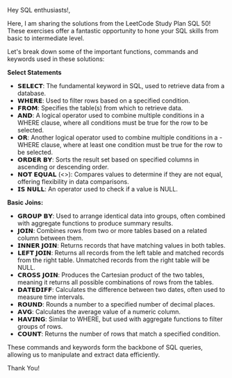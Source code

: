 Hey SQL enthusiasts!,

Here, I am sharing the solutions from the LeetCode Study Plan SQL 50! These exercises offer a fantastic opportunity to hone your SQL skills from basic to intermediate level.

Let's break down some of the important functions, commands and keywords used in these solutions:

**Select Statements**
- 𝗦𝗘𝗟𝗘𝗖𝗧: The fundamental keyword in SQL, used to retrieve data from a database.
- 𝗪𝗛𝗘𝗥𝗘: Used to filter rows based on a specified condition.
- 𝗙𝗥𝗢𝗠: Specifies the table(s) from which to retrieve data.
- 𝗔𝗡𝗗: A logical operator used to combine multiple conditions in a WHERE clause, where all conditions must be true for the row to be selected.
- 𝗢𝗥: Another logical operator used to combine multiple conditions in a - WHERE clause, where at least one condition must be true for the row to be selected.
- 𝗢𝗥𝗗𝗘𝗥 𝗕𝗬: Sorts the result set based on specified columns in ascending or descending order.
- 𝗡𝗢𝗧 𝗘𝗤𝗨𝗔𝗟 (<>): Compares values to determine if they are not equal, offering flexibility in data comparisons.
- 𝗜𝗦 𝗡𝗨𝗟𝗟: An operator used to check if a value is NULL.

**Basic Joins:**
- 𝗚𝗥𝗢𝗨𝗣 𝗕𝗬: Used to arrange identical data into groups, often combined with aggregate functions to produce summary results.
- 𝗝𝗢𝗜𝗡: Combines rows from two or more tables based on a related column between them.
- 𝗜𝗡𝗡𝗘𝗥 𝗝𝗢𝗜𝗡: Returns records that have matching values in both tables.
- 𝗟𝗘𝗙𝗧 𝗝𝗢𝗜𝗡: Returns all records from the left table and matched records from the right table. Unmatched records from the right table will be NULL.
- 𝗖𝗥𝗢𝗦𝗦 𝗝𝗢𝗜𝗡: Produces the Cartesian product of the two tables, meaning it returns all possible combinations of rows from the tables.
- 𝗗𝗔𝗧𝗘𝗗𝗜𝗙𝗙: Calculates the difference between two dates, often used to measure time intervals.
- 𝗥𝗢𝗨𝗡𝗗: Rounds a number to a specified number of decimal places.
- 𝗔𝗩𝗚: Calculates the average value of a numeric column.
- 𝗛𝗔𝗩𝗜𝗡𝗚: Similar to WHERE, but used with aggregate functions to filter groups of rows.
- 𝗖𝗢𝗨𝗡𝗧: Returns the number of rows that match a specified condition.

These commands and keywords form the backbone of SQL queries, allowing us to manipulate and extract data efficiently.

Thank You!
